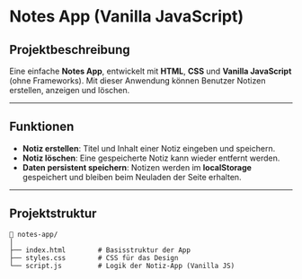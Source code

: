 # Notes App (Vanilla JavaScript)

## Projektbeschreibung

Eine einfache **Notes App**, entwickelt mit **HTML**, **CSS** und **Vanilla JavaScript** (ohne Frameworks). Mit dieser Anwendung können Benutzer Notizen erstellen, anzeigen und löschen.

---

## Funktionen

- **Notiz erstellen**: Titel und Inhalt einer Notiz eingeben und speichern.
- **Notiz löschen**: Eine gespeicherte Notiz kann wieder entfernt werden.
- **Daten persistent speichern**: Notizen werden im **localStorage** gespeichert und bleiben beim Neuladen der Seite erhalten.

---

## Projektstruktur

```plaintext
📁 notes-app/
│
├── index.html        # Basisstruktur der App
├── styles.css        # CSS für das Design
└── script.js         # Logik der Notiz-App (Vanilla JS)
